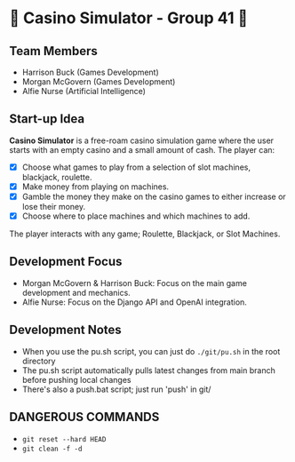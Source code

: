 # 🎰 Casino Simulator - Group 41 🎰

## Team Members

- Harrison Buck (Games Development)
- Morgan McGovern (Games Development)
- Alfie Nurse (Artificial Intelligence)

## Start-up Idea

**Casino Simulator** is a free-roam casino simulation game where the user starts with an empty casino and a small amount of cash. The player can:

- [X] Choose what games to play from a selection of slot machines, blackjack, roulette.
- [X] Make money from playing on machines.
- [X] Gamble the money they make on the casino games to either increase or lose their money.
- [X] Choose where to place machines and which machines to add.

The player interacts with any game; Roulette, Blackjack, or Slot Machines. 

## Development Focus

- Morgan McGovern & Harrison Buck: Focus on the main game development and mechanics.
- Alfie Nurse: Focus on the Django API and OpenAI integration.

## Development Notes

- When you use the pu.sh script, you can just do `./git/pu.sh` in the root directory
- The pu.sh script automatically pulls latest changes from main branch before pushing local changes
- There's also a push.bat script; just run 'push' in git/

## DANGEROUS COMMANDS

- `git reset --hard HEAD`
- `git clean -f -d`
